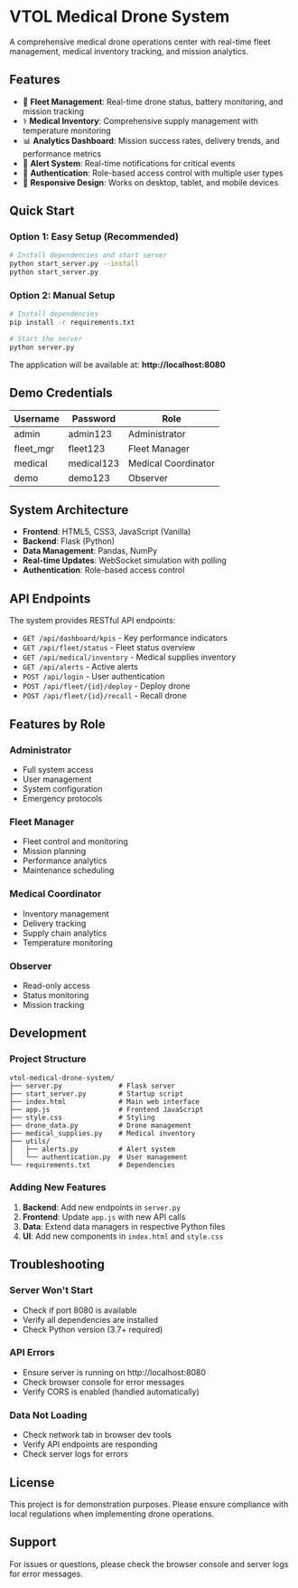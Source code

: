 # VTOL Medical Drone System

A comprehensive medical drone operations center with real-time fleet management, medical inventory tracking, and mission analytics.

## Features

- 🚁 **Fleet Management**: Real-time drone status, battery monitoring, and mission tracking
- ⚕️ **Medical Inventory**: Comprehensive supply management with temperature monitoring
- 📊 **Analytics Dashboard**: Mission success rates, delivery trends, and performance metrics
- 🚨 **Alert System**: Real-time notifications for critical events
- 🔐 **Authentication**: Role-based access control with multiple user types
- 📱 **Responsive Design**: Works on desktop, tablet, and mobile devices

## Quick Start

### Option 1: Easy Setup (Recommended)
```bash
# Install dependencies and start server
python start_server.py --install
python start_server.py
```

### Option 2: Manual Setup
```bash
# Install dependencies
pip install -r requirements.txt

# Start the server
python server.py
```

The application will be available at: **http://localhost:8080**

## Demo Credentials

| Username | Password | Role |
|----------|----------|------|
| admin | admin123 | Administrator |
| fleet_mgr | fleet123 | Fleet Manager |
| medical | medical123 | Medical Coordinator |
| demo | demo123 | Observer |

## System Architecture

- **Frontend**: HTML5, CSS3, JavaScript (Vanilla)
- **Backend**: Flask (Python)
- **Data Management**: Pandas, NumPy
- **Real-time Updates**: WebSocket simulation with polling
- **Authentication**: Role-based access control

## API Endpoints

The system provides RESTful API endpoints:

- `GET /api/dashboard/kpis` - Key performance indicators
- `GET /api/fleet/status` - Fleet status overview
- `GET /api/medical/inventory` - Medical supplies inventory
- `GET /api/alerts` - Active alerts
- `POST /api/login` - User authentication
- `POST /api/fleet/{id}/deploy` - Deploy drone
- `POST /api/fleet/{id}/recall` - Recall drone

## Features by Role

### Administrator
- Full system access
- User management
- System configuration
- Emergency protocols

### Fleet Manager
- Fleet control and monitoring
- Mission planning
- Performance analytics
- Maintenance scheduling

### Medical Coordinator
- Inventory management
- Delivery tracking
- Supply chain analytics
- Temperature monitoring

### Observer
- Read-only access
- Status monitoring
- Mission tracking

## Development

### Project Structure
```
vtol-medical-drone-system/
├── server.py              # Flask server
├── start_server.py        # Startup script
├── index.html             # Main web interface
├── app.js                 # Frontend JavaScript
├── style.css              # Styling
├── drone_data.py          # Drone management
├── medical_supplies.py    # Medical inventory
├── utils/
│   ├── alerts.py          # Alert system
│   └── authentication.py  # User management
└── requirements.txt       # Dependencies
```

### Adding New Features

1. **Backend**: Add new endpoints in `server.py`
2. **Frontend**: Update `app.js` with new API calls
3. **Data**: Extend data managers in respective Python files
4. **UI**: Add new components in `index.html` and `style.css`

## Troubleshooting

### Server Won't Start
- Check if port 8080 is available
- Verify all dependencies are installed
- Check Python version (3.7+ required)

### API Errors
- Ensure server is running on http://localhost:8080
- Check browser console for error messages
- Verify CORS is enabled (handled automatically)

### Data Not Loading
- Check network tab in browser dev tools
- Verify API endpoints are responding
- Check server logs for errors

## License

This project is for demonstration purposes. Please ensure compliance with local regulations when implementing drone operations.

## Support

For issues or questions, please check the browser console and server logs for error messages.
